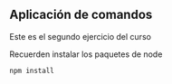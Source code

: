 ## Aplicación de comandos

Este es el segundo ejercicio del curso

Recuerden instalar los paquetes de node

```
npm install
```